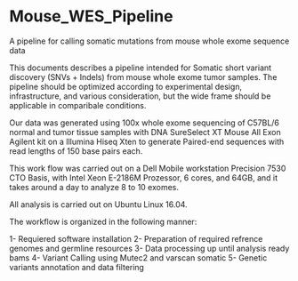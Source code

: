 # Mouse_WES_Pipeline
A pipeline for calling somatic mutations from mouse whole exome sequence data

This documents describes a pipeline intended for Somatic short variant discovery (SNVs + Indels) from mouse whole exome tumor samples.
The pipeline should be optimized according to experimental design, infrastructure, and various consideration, but the wide frame
should be applicable in comparibale conditions.


Our data was generated using 100x whole exome sequencing of C57BL/6 normal and tumor tissue samples with DNA SureSelect XT Mouse All Exon Agilent kit on a Illumina Hiseq Xten to generate Paired-end sequences with read lengths of 150  base pairs each.  

This work flow was carried out on a Dell Mobile workstation Precision 7530 CTO Basis, with Intel Xeon E-2186M Prozessor, 6 cores, and 64GB, and it takes around a day to analyze 8 to 10 exomes.

All analysis is carried out on Ubuntu Linux 16.04.

The workflow is organized in the following manner:

1- Requiered software installation
2- Preparation of required refrence genomes and germline resources
3- Data processing up until analysis ready bams
4- Variant Calling using Mutec2 and varscan somatic
5- Genetic variants annotation and data filtering 
